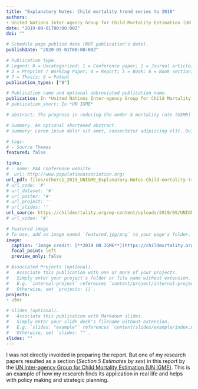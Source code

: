 ```yaml
---
title: "Explanatory Notes: Child mortality trend series to 2018"
authors:
- United Nations Inter-agency Group for Child Mortality Estimation (UN IGME)
date: "2019-09-01T00:00:00Z"
doi: ""

# Schedule page publish date (NOT publication's date).
publishDate: "2020-05-01T00:00:00Z"

# Publication type.
# Legend: 0 = Uncategorized; 1 = Conference paper; 2 = Journal article;
# 3 = Preprint / Working Paper; 4 = Report; 5 = Book; 6 = Book section;
# 7 = Thesis; 8 = Patent
publication_types: ["0"]

# Publication name and optional abbreviated publication name.
publication: In *United Nations Inter-agency Group for Child Mortality Estimation*
# publication_short: In *UN IGME*

# abstract: The progress in reducing the under-5 mortality rate (U5MR) since 1990 has been remarkable but uneven within countries between urban and rural populations. While trend U5MR estimates have been published frequently, an analysis of U5MR by urban and rural area has not been available across countries over time. In this paper, we provide annual estimates of U5MR among urban residence for 109 countries from 1990 to 2018 using a Bayesian time series model and assess the corresponding uncer- tainty. The analyses are based on an extensive database complied from surveys (including DHS, MICS, RHS, PAPFAM, PAPCHILD), censuses, and vital registration system. We present results for selected countries and identify country-years with the highest disparities in U5MR between urban area and national level.

# Summary. An optional shortened abstract.
# summary: Lorem ipsum dolor sit amet, consectetur adipiscing elit. Duis posuere tellus ac convallis placerat. Proin tincidunt magna sed ex sollicitudin condimentum.

# tags:
# - Source Themes
featured: false

links:
# - name: PAA conference website
#  url: http://www.populationassociation.org/
url_pdf: files/others1_2019_UNIGME_Explanatory-Notes-Child-mortality-trend-series-to-2018.pdf
# url_code: '#'
# url_dataset: '#'
# url_poster: '#'
# url_project: ''
# url_slides: ''
url_source: https://childmortality.org/wp-content/uploads/2019/09/UNIGME-Explanatory-Notes_ENGLISH.pdf
# url_video: '#'

# Featured image
# To use, add an image named `featured.jpg/png` to your page's folder. 
image:
  caption: 'Image credit: [**2019 UN IGME**](https://childmortality.org/)'
  focal_point: left
  preview_only: false

# Associated Projects (optional).
#   Associate this publication with one or more of your projects.
#   Simply enter your project's folder or file name without extension.
#   E.g. `internal-project` references `content/project/internal-project/index.md`.
#   Otherwise, set `projects: []`.
projects:
- u5mr

# Slides (optional).
#   Associate this publication with Markdown slides.
#   Simply enter your slide deck's filename without extension.
#   E.g. `slides: "example"` references `content/slides/example/index.md`.
#   Otherwise, set `slides: ""`.
slides: ""
---
```


I was not directly involded in preparing the report. But one of my research papers resulted as a section (_Section 5 Estimates by sex_) in this report by the
[UN Inter-agency Group for Child Mortality Estimation (UN IGME)](https://childmortality.org/).
This is an example of how my research finds its application in real life and helps with policy making and strategic planning.
